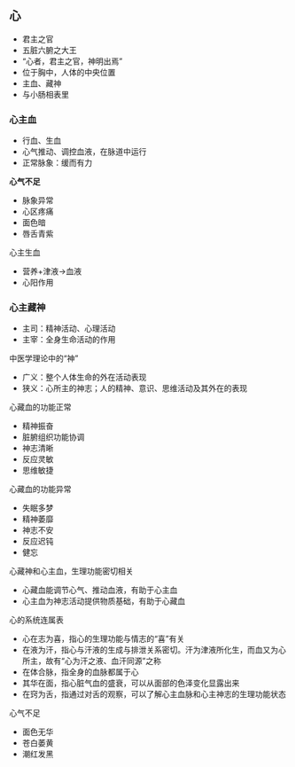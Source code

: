 ## 心

- 君主之官
- 五脏六腑之大王
- “心者，君主之官，神明出焉”
- 位于胸中，人体的中央位置
- 主血、藏神
- 与小肠相表里

### 心主血

- 行血、生血
- 心气推动、调控血液，在脉道中运行
- 正常脉象：缓而有力


**心气不足**

- 脉象异常
- 心区疼痛
- 面色暗
- 唇舌青紫

心主生血

- 营养+津液->血液
- 心阳作用

### 心主藏神

- 主司：精神活动、心理活动
- 主宰：全身生命活动的作用

中医学理论中的“神”

- 广义：整个人体生命的外在活动表现
- 狭义：心所主的神志；人的精神、意识、思维活动及其外在的表现

心藏血的功能正常

- 精神振奋
- 脏腑组织功能协调
- 神志清晰
- 反应灵敏
- 思维敏捷

心藏血的功能异常

- 失眠多梦
- 精神萎靡
- 神志不安
- 反应迟钝
- 健忘

心藏神和心主血，生理功能密切相关

- 心藏血能调节心气、推动血液，有助于心主血
- 心主血为神志活动提供物质基础，有助于心藏血

心的系统连属表

- 心在志为喜，指心的生理功能与情志的“喜”有关
- 在液为汗，指心与汗液的生成与排泄关系密切。汗为津液所化生，而血又为心所主，故有“心为汗之液、血汗同源”之称
- 在体合脉，指全身的血脉都属于心
- 其华在面，指心脏气血的盛衰，可以从面部的色泽变化显露出来
- 在窍为舌，指通过对舌的观察，可以了解心主血脉和心主神志的生理功能状态

心气不足

- 面色无华
- 苍白萎黄
- 潮红发黑




